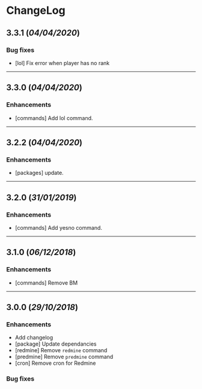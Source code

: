# ChangeLog

## 3.3.1 (_04/04/2020_)

### Bug fixes

- [lol] Fix error when player has no rank

---

## 3.3.0 (_04/04/2020_)

### Enhancements

- [commands] Add lol command.

---

## 3.2.2 (_04/04/2020_)

### Enhancements

- [packages] update.

---

## 3.2.0 (_31/01/2019_)

### Enhancements

- [commands] Add yesno command.

---

## 3.1.0 (_06/12/2018_)

### Enhancements

- [commands] Remove BM

---

## 3.0.0 (_29/10/2018_)

### Enhancements

- Add changelog
- [package] Update dependancies
- [redmine] Remove `redmine` command
- [predmine] Remove `predmine` command
- [cron] Remove cron for Redmine

### Bug fixes

